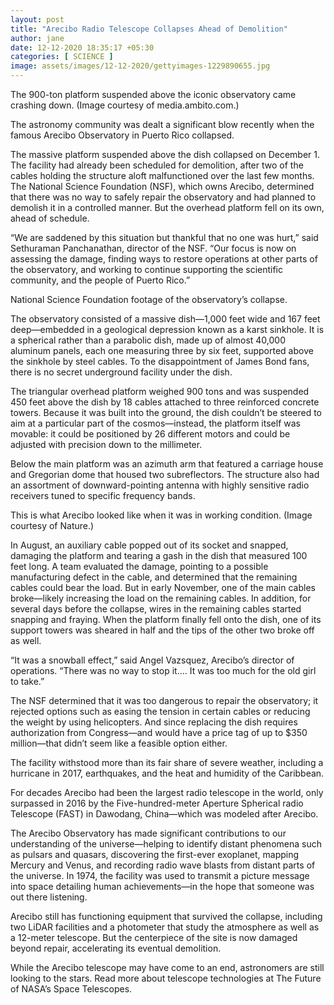 ```yaml
---
layout: post
title: "Arecibo Radio Telescope Collapses Ahead of Demolition"
author: jane 
date: 12-12-2020 18:35:17 +05:30 
categories: [ SCIENCE ] 
image: assets/images/12-12-2020/gettyimages-1229890655.jpg
---
```

The 900-ton platform suspended above the iconic observatory came crashing down. (Image courtesy of media.ambito.com.)

The astronomy community was dealt a significant blow recently when the famous Arecibo Observatory in Puerto Rico collapsed.

The massive platform suspended above the dish collapsed on December 1. The facility had already been scheduled for demolition, after two of the cables holding the structure aloft malfunctioned over the last few months. The National Science Foundation (NSF), which owns Arecibo, determined that there was no way to safely repair the observatory and had planned to demolish it in a controlled manner. But the overhead platform fell on its own, ahead of schedule.

“We are saddened by this situation but thankful that no one was hurt,” said Sethuraman Panchanathan, director of the NSF. “Our focus is now on assessing the damage, finding ways to restore operations at other parts of the observatory, and working to continue supporting the scientific community, and the people of Puerto Rico.”

National Science Foundation footage of the observatory’s collapse.

The observatory consisted of a massive dish—1,000 feet wide and 167 feet deep—embedded in a geological depression known as a karst sinkhole. It is a spherical rather than a parabolic dish, made up of almost 40,000 aluminum panels, each one measuring three by six feet, supported above the sinkhole by steel cables. To the disappointment of James Bond fans, there is no secret underground facility under the dish.

The triangular overhead platform weighed 900 tons and was suspended 450 feet above the dish by 18 cables attached to three reinforced concrete towers. Because it was built into the ground, the dish couldn’t be steered to aim at a particular part of the cosmos—instead, the platform itself was movable: it could be positioned by 26 different motors and could be adjusted with precision down to the millimeter.

Below the main platform was an azimuth arm that featured a carriage house and Gregorian dome that housed two subreflectors. The structure also had an assortment of downward-pointing antenna with highly sensitive radio receivers tuned to specific frequency bands.

This is what Arecibo looked like when it was in working condition. (Image courtesy of Nature.)

In August, an auxiliary cable popped out of its socket and snapped, damaging the platform and tearing a gash in the dish that measured 100 feet long. A team evaluated the damage, pointing to a possible manufacturing defect in the cable, and determined that the remaining cables could bear the load. But in early November, one of the main cables broke—likely increasing the load on the remaining cables. In addition, for several days before the collapse, wires in the remaining cables started snapping and fraying. When the platform finally fell onto the dish, one of its support towers was sheared in half and the tips of the other two broke off as well.

“It was a snowball effect,” said Angel Vazsquez, Arecibo’s director of operations. “There was no way to stop it.... It was too much for the old girl to take.”

The NSF determined that it was too dangerous to repair the observatory; it rejected options such as easing the tension in certain cables or reducing the weight by using helicopters. And since replacing the dish requires authorization from Congress—and would have a price tag of up to $350 million—that didn’t seem like a feasible option either.

The facility withstood more than its fair share of severe weather, including a hurricane in 2017, earthquakes, and the heat and humidity of the Caribbean.

For decades Arecibo had been the largest radio telescope in the world, only surpassed in 2016 by the Five-hundred-meter Aperture Spherical radio Telescope (FAST) in Dawodang, China—which was modeled after Arecibo.

The Arecibo Observatory has made significant contributions to our understanding of the universe—helping to identify distant phenomena such as pulsars and quasars, discovering the first-ever exoplanet, mapping Mercury and Venus, and recording radio wave blasts from distant parts of the universe. In 1974, the facility was used to transmit a picture message into space detailing human achievements—in the hope that someone was out there listening.

Arecibo still has functioning equipment that survived the collapse, including two LiDAR facilities and a photometer that study the atmosphere as well as a 12-meter telescope. But the centerpiece of the site is now damaged beyond repair, accelerating its eventual demolition.





While the Arecibo telescope may have come to an end, astronomers are still looking to the stars. Read more about telescope technologies at The Future of NASA’s Space Telescopes.
